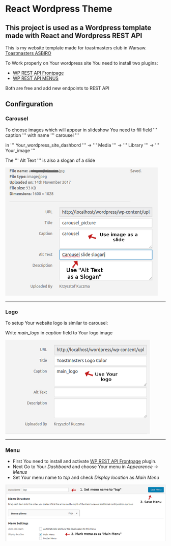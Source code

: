 React Wordpress Theme
===

This project is used as a Wordpress template made with React and Wordpress REST API
---

This is my website template made for toastmasters club in Warsaw.
[Toastmasters ASBIRO](http://toastmasters.asbiro.pl/)

To Work properly on Your wordpress site You need to install two plugins:
* [WP REST API Frontpage](https://wordpress.org/plugins/wp-rest-api-frontpage/)
* [WP REST API MENUS](https://wordpress.org/plugins/wp-rest-api-v2-menus/)

Both are free and add new endpoints to REST API

## Confirguration

### Carousel

To choose images which will appear in slideshow You need to fill field ''' caption ''' with name ''' carousel ''' 

in ''' Your_wordpress_site_dashbord ''' -> ''' Media ''' -> ''' Library ''' -> ''' Your_image '''

The ''' Alt Text ''' is also a slogan of a slide

![Choose slide images](https://github.com/KrzysiekKuczma/Toastmasters_Site/blob/master/readme_screenshots/carousel_config.png?raw=true "carousel config")

---

### Logo
To setup Your website logo is similar to carousel:

Write *main_logo* in *caption* field to Your logo image

![Choose logo image](https://github.com/KrzysiekKuczma/Toastmasters_Site/blob/master/readme_screenshots/logo_config.png?raw=true "logo config")

---

### Menu

* First You need to install and activate [WP REST API Frontpage](https://wordpress.org/plugins/wp-rest-api-frontpage/) plugin.
* Next Go to Your *Dashboard* and choose Your menu in *Appearence -> Menus*
* Set Your menu name to *top* and check *Display location* as *Main Menu*


![setup menu](./readme_screenshots/menu_config.png?raw=true "logo config")
